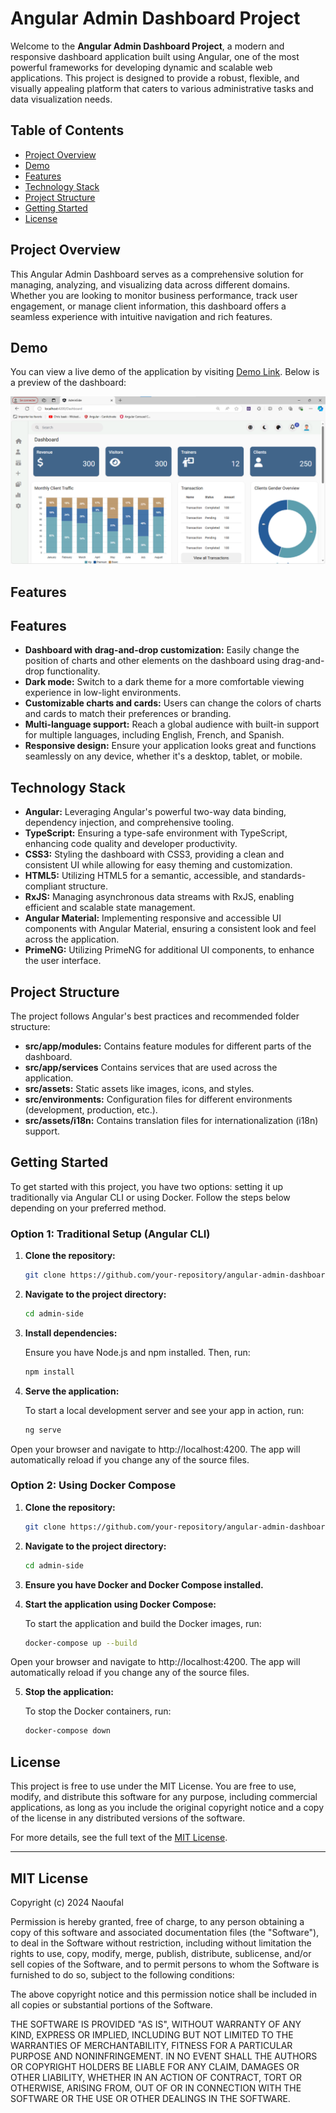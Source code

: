 # **Angular Admin Dashboard Project**

Welcome to the **Angular Admin Dashboard Project**, a modern and responsive dashboard application built using Angular, one of the most powerful frameworks for developing dynamic and scalable web applications. This project is designed to provide a robust, flexible, and visually appealing platform that caters to various administrative tasks and data visualization needs.

## **Table of Contents**

- [Project Overview](#project-overview)
- [Demo](#demo)
- [Features](#features)
- [Technology Stack](#technology-stack)
- [Project Structure](#project-structure)
- [Getting Started](#getting-started)
- [License](#license)

## **Project Overview**

This Angular Admin Dashboard serves as a comprehensive solution for managing, analyzing, and visualizing data across different domains. Whether you are looking to monitor business performance, track user engagement, or manage client information, this dashboard offers a seamless experience with intuitive navigation and rich features.

## **Demo**

You can view a live demo of the application by visiting [Demo Link](https://your-demo-url.com). Below is a preview of the dashboard:

![Dashboard Preview](src/assets/images/image.png)

## **Features**

## **Features**

- **Dashboard with drag-and-drop customization:** Easily change the position of charts and other elements on the dashboard using drag-and-drop functionality.
- **Dark mode:** Switch to a dark theme for a more comfortable viewing experience in low-light environments.
- **Customizable charts and cards:** Users can change the colors of charts and cards to match their preferences or branding.
- **Multi-language support:** Reach a global audience with built-in support for multiple languages, including English, French, and Spanish.
- **Responsive design:** Ensure your application looks great and functions seamlessly on any device, whether it's a desktop, tablet, or mobile.


## **Technology Stack**

- **Angular:** Leveraging Angular's powerful two-way data binding, dependency injection, and comprehensive tooling.
- **TypeScript:** Ensuring a type-safe environment with TypeScript, enhancing code quality and developer productivity.
- **CSS3:** Styling the dashboard with CSS3, providing a clean and consistent UI while allowing for easy theming and customization.
- **HTML5:** Utilizing HTML5 for a semantic, accessible, and standards-compliant structure.
- **RxJS:** Managing asynchronous data streams with RxJS, enabling efficient and scalable state management.
- **Angular Material:** Implementing responsive and accessible UI components with Angular Material, ensuring a consistent look and feel across the application.
- **PrimeNG:** Utilizing PrimeNG for additional UI components, to enhance the user interface.

## **Project Structure**

The project follows Angular's best practices and recommended folder structure:

- **src/app/modules:** Contains feature modules for different parts of the dashboard.
- **src/app/services** Contains services that are used across the application.
- **src/assets:** Static assets like images, icons, and styles.
- **src/environments:** Configuration files for different environments (development, production, etc.).
- **src/assets/i18n:** Contains translation files for internationalization (i18n) support.

## **Getting Started**

To get started with this project, you have two options: setting it up traditionally via Angular CLI or using Docker. Follow the steps below depending on your preferred method.

### **Option 1: Traditional Setup (Angular CLI)**

1. **Clone the repository:**
   
   ```bash
   git clone https://github.com/your-repository/angular-admin-dashboard.git
2. **Navigate to the project directory:**
   
   ```bash
   cd admin-side
3. **Install dependencies:**
   
   Ensure you have Node.js and npm installed. Then, run:
   
   ```bash
   npm install
   
4. **Serve the application:**
   
   To start a local development server and see your app in action, run:
   
   ```bash
   ng serve
  Open your browser and navigate to http://localhost:4200. The app will automatically reload if you change any of the source files.

### **Option 2: Using Docker Compose**  
  1. **Clone the repository:**
      
     ```bash
     git clone https://github.com/your-repository/angular-admin-dashboard.git

  2. **Navigate to the project directory:**

     ```bash
     cd admin-side
     
  3. **Ensure you have Docker and Docker Compose installed.**
     
  4. **Start the application using Docker Compose:**
     
     To start the application and build the Docker images, run:
     
     ```bash
     docker-compose up --build
     
   Open your browser and navigate to http://localhost:4200. The app will automatically reload if you change any of the source files.
   
  5. **Stop the application:**
   
     To stop the Docker containers, run:
     
     ```bash
     docker-compose down
## **License**

This project is free to use under the MIT License. You are free to use, modify, and distribute this software for any purpose, including commercial applications, as long as you include the original copyright notice and a copy of the license in any distributed versions of the software.

For more details, see the full text of the [MIT License](LICENSE).

---

MIT License
-----------

Copyright (c) 2024 Naoufal

Permission is hereby granted, free of charge, to any person obtaining a copy
of this software and associated documentation files (the "Software"), to deal
in the Software without restriction, including without limitation the rights
to use, copy, modify, merge, publish, distribute, sublicense, and/or sell
copies of the Software, and to permit persons to whom the Software is
furnished to do so, subject to the following conditions:

The above copyright notice and this permission notice shall be included in all
copies or substantial portions of the Software.

THE SOFTWARE IS PROVIDED "AS IS", WITHOUT WARRANTY OF ANY KIND, EXPRESS OR
IMPLIED, INCLUDING BUT NOT LIMITED TO THE WARRANTIES OF MERCHANTABILITY,
FITNESS FOR A PARTICULAR PURPOSE AND NONINFRINGEMENT. IN NO EVENT SHALL THE
AUTHORS OR COPYRIGHT HOLDERS BE LIABLE FOR ANY CLAIM, DAMAGES OR OTHER
LIABILITY, WHETHER IN AN ACTION OF CONTRACT, TORT OR OTHERWISE, ARISING FROM,
OUT OF OR IN CONNECTION WITH THE SOFTWARE OR THE USE OR OTHER DEALINGS IN THE
SOFTWARE.
   


    




   

  


   

   

   
